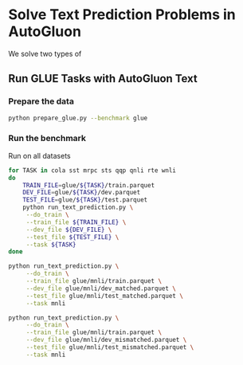 # Solve Text Prediction Problems in AutoGluon 

We solve two types of 

## Run GLUE Tasks with AutoGluon Text

### Prepare the data
```bash
python prepare_glue.py --benchmark glue
```

### Run the benchmark
Run on all datasets
 
```bash
for TASK in cola sst mrpc sts qqp qnli rte wnli
do
    TRAIN_FILE=glue/${TASK}/train.parquet
    DEV_FILE=glue/${TASK}/dev.parquet
    TEST_FILE=glue/${TASK}/test.parquet
    python run_text_prediction.py \
     --do_train \
     --train_file ${TRAIN_FILE} \
     --dev_file ${DEV_FILE} \
     --test_file ${TEST_FILE} \
     --task ${TASK}
done

python run_text_prediction.py \
     --do_train \
     --train_file glue/mnli/train.parquet \
     --dev_file glue/mnli/dev_matched.parquet \
     --test_file glue/mnli/test_matched.parquet \
     --task mnli

python run_text_prediction.py \
     --do_train \
     --train_file glue/mnli/train.parquet \
     --dev_file glue/mnli/dev_mismatched.parquet \
     --test_file glue/mnli/test_mismatched.parquet \
     --task mnli
```



